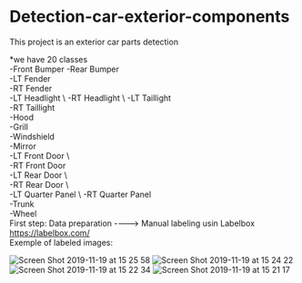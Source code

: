 # Detection-car-exterior-components
This project is an exterior car parts detection

*we have 20 classes\
    -Front Bumper
    -Rear Bumper \
    -LT Fender	\
    -RT Fender	\
    -LT Headlight \	
    -RT Headlight \	
    -LT Taillight \
    -RT Taillight	\
    -Hood			\
    -Grill			\
    -Windshield		\
    -Mirror			\
    -LT Front Door	\	
    -RT Front Door	\
    -LT Rear Door	\	
    -RT Rear Door	\	
    -LT Quarter Panel \	
    -RT Quarter Panel \
    -Trunk			\
    -Wheel			\
First step: Data preparation ----> Manual labeling usin Labelbox \
https://labelbox.com/ \
Exemple of labeled images:

![Screen Shot 2019-11-19 at 15 25 58](https://user-images.githubusercontent.com/35869627/69905123-12df0900-13b0-11ea-810b-6f8b34fbc473.jpg)
![Screen Shot 2019-11-19 at 15 24 22](https://user-images.githubusercontent.com/35869627/69905124-15d9f980-13b0-11ea-95b7-bf755d86a106.jpg)
![Screen Shot 2019-11-19 at 15 22 34](https://user-images.githubusercontent.com/35869627/69905125-170b2680-13b0-11ea-9683-835bb7fb73c8.jpg)
![Screen Shot 2019-11-19 at 15 21 17](https://user-images.githubusercontent.com/35869627/69905130-1a9ead80-13b0-11ea-9d62-3293281aa129.jpg)

